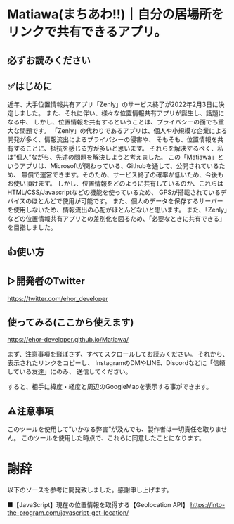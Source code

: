 # Matiawa(まちあわ!!)｜自分の居場所をリンクで共有できるアプリ。
## 必ずお読みください
## ✅はじめに
近年、大手位置情報共有アプリ「Zenly」のサービス終了が2022年2月3日に決定しました。
また、それに伴い、様々な位置情報共有アプリが誕生し、話題になる中、
しかし、位置情報を共有するということは、プライバシーの面でも重大な問題です。
「Zenly」の代わりであるアプリは、個人や小規模な企業による開発が多く、情報流出によるプライバシーの侵害や、
そもそも、位置情報を共有することに、抵抗を感じる方が多いと思います。
それらを解決するべく、私は”個人”ながら、先述の問題を解決しようと考えました。
この「Matiawa」というアプリは、Microsoftが関わっている、Githubを通して、公開されているため、
無償で運営できます。そのため、サービス終了の確率が低いため、今後もお使い頂けます。
しかし、位置情報をどのように共有しているのか、これらはHTML/CSS/Javascriptなどの機能を使っているため、
GPSが搭載されているデバイスのほとんどで使用が可能です。
また、個人のデータを保存するサーバーを使用しないため、情報流出の心配がほとんどないと思います。
また、「Zenly」などの位置情報共有アプリとの差別化を図るため、「必要なときに共有できる」を目指しました。

## 👍使い方
## ▷開発者のTwitter
https://twitter.com/ehor_developer

## 使ってみる(ここから使えます)
https://ehor-developer.github.io/Matiawa/

まず、注意事項を飛ばさず、すべてスクロールしてお読みください。
それから、表示されたリンクをコピーし、
InstagramのDMやLINE、Discordなどに「信頼している友達」にのみ、
送信してください。

すると、相手に緯度・経度と周辺のGoogleMapを表示する事ができます。

## ⚠注意事項
このツールを使用して”いかなる弊害”が及んでも、製作者は一切責任を取りません。
このツールを使用した時点で、これらに同意したことになります。

# 謝辞
以下のソースを参考に開発致しました。感謝申し上げます。

■【JavaScript】現在の位置情報を取得する【Geolocation API】
https://into-the-program.com/javascript-get-location/
